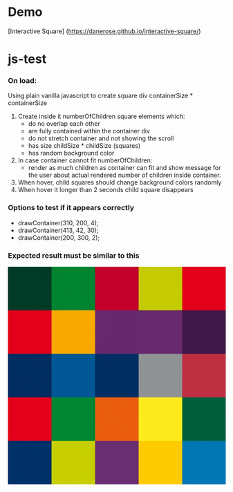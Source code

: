 # Demo
[Interactive Square] (https://danerose.github.io/interactive-square/)

# js-test

### On load:
Using plain vanilla javascript to create square div containerSize * containerSize

1. Create inside it numberOfChildren square elements which:
    - do no overlap each other
    - are fully contained within the container div
    - do not stretch container and not showing the scroll 
    - has size childSize * childSize (squares)
    - has random background color
2. In case container cannot fit numberOfChildren:
    - render as much children as container can fit and show message for the user about actual rendered number of children inside container.
3. When hover, child squares should change background colors randomly
4. When hover it longer than 2 seconds child square disappears

### Options to test if it appears correctly

* drawContainer(310, 200, 4);
* drawContainer(413, 42, 30);
* drawContainer(200, 300, 2);

### Expected result must be similar to this

![Squares](result.jpg)
